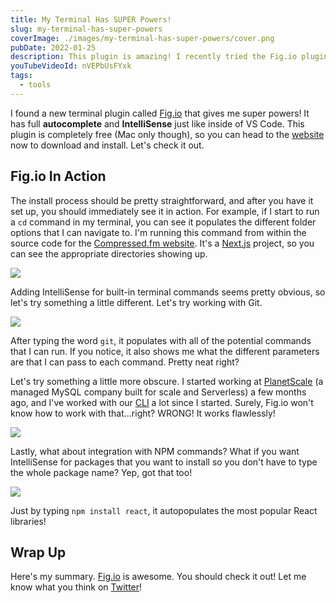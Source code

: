 ```yaml
---
title: My Terminal Has SUPER Powers!
slug: my-terminal-has-super-powers
coverImage: ./images/my-terminal-has-super-powers/cover.png
pubDate: 2022-01-25
description: This plugin is amazing! I recently tried the Fig.io plugin for my terminal and it is AWESOME. You can get autocomplete and IntelliSense just like you do inside of VS Code right inside of your terminal.
youTubeVideoId: nVEPbUsFYxk
tags:
  - tools
---
```


I found a new terminal plugin called [Fig.io](https://fig.io/) that gives me super powers! It has full **autocomplete** and **IntelliSense** just like inside of VS Code. This plugin is completely free (Mac only though), so you can head to the [website](https://fig.io/) now to download and install. Let's check it out.

## Fig.io In Action

The install process should be pretty straightforward, and after you have it set up, you should immediately see it in action. For example, if I start to run a `cd` command in my terminal, you can see it populates the different folder options that I can navigate to. I'm running this command from within the source code for the [Compressed.fm website](http://compressed.fm/). It's a [Next.js](https://nextjs.org/) project, so you can see the appropriate directories showing up.

![](/images/posts/my-terminal-has-super-powers/1.png)

Adding IntelliSense for built-in terminal commands seems pretty obvious, so let's try something a little different. Let's try working with Git.

![](/images/posts/my-terminal-has-super-powers/2.png)

After typing the word `git`, it populates with all of the potential commands that I can run. If you notice, it also shows me what the different parameters are that I can pass to each command. Pretty neat right?

Let's try something a little more obscure. I started working at [PlanetScale](https://planetscale.com/) (a managed MySQL company built for scale and Serverless) a few months ago, and I've worked with our [CLI](https://planetscale.com/cli) a lot since I started. Surely, Fig.io won't know how to work with that...right? WRONG! It works flawlessly!

![](/images/posts/my-terminal-has-super-powers/3.png)

Lastly, what about integration with NPM commands? What if you want IntelliSense for packages that you want to install so you don't have to type the whole package name? Yep, got that too!

![](/images/posts/my-terminal-has-super-powers/4.png)

Just by typing `npm install react`, it autopopulates the most popular React libraries!

## Wrap Up

Here's my summary. [Fig.io](https://fig.io/) is awesome. You should check it out! Let me know what you think on [Twitter](https://twitter.com/jamesqquick)!
